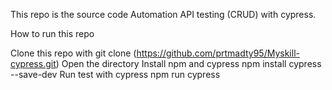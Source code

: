 This repo is the source code Automation API testing (CRUD) with cypress.

How to run this repo

Clone this repo with
git clone (https://github.com/prtmadty95/Myskill-cypress.git)
Open the directory
Install npm and cypress
npm install cypress --save-dev
Run test with cypress
npm run cypress
